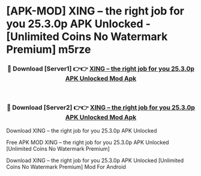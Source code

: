 # [APK-MOD] XING – the right job for you 25.3.0p APK Unlocked - [Unlimited Coins No Watermark Premium] m5rze



<div align="center">
<h3>🔴 Download [Server1] 👉👉 <a href="https://momento.my/?title=XING_–_the_right_job_for_you_25.3.0p_APK_Unlocked">XING – the right job for you 25.3.0p APK Unlocked Mod Apk</a></h3><br>

<h3>🔴 Download [Server2] 👉👉 <a href="https://momento.my/?title=XING_–_the_right_job_for_you_25.3.0p_APK_Unlocked">XING – the right job for you 25.3.0p APK Unlocked Mod Apk</a></h3>
</div>



Download XING – the right job for you 25.3.0p APK Unlocked 

Free APK MOD XING – the right job for you 25.3.0p APK Unlocked [Unlimited Coins No Watermark Premium]

Download XING – the right job for you 25.3.0p APK Unlocked [Unlimited Coins No Watermark Premium] Mod For Android
